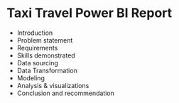 # Taxi Travel Power BI Report
- Introduction
- Problem statement
- Requirements
- Skills demonstrated
- Data sourcing
- Data Transformation
- Modeling
- Analysis & visualizations
- Conclusion and recommendation

